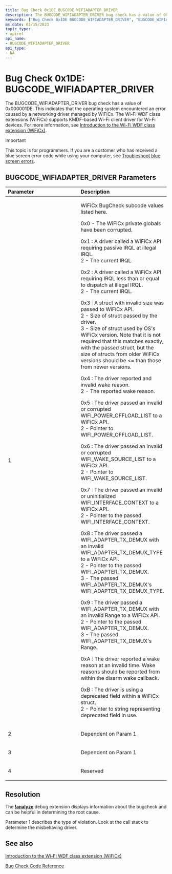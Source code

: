 ```yaml
---
title: Bug Check 0x1DE BUGCODE_WIFIADAPTER_DRIVER
description: The BUGCODE_WIFIADAPTER_DRIVER bug check has a value of 0x000001DE. This indicates that the operating system encountered an error caused by a networking driver managed by WiFiAdapterCx.
keywords: ["Bug Check 0x1DE BUGCODE_WIFIADAPTER_DRIVER", "BUGCODE_WIFIADAPTER_DRIVER"]
ms.date: 03/15/2023
topic_type:
- apiref
api_name:
- BUGCODE_WIFIADAPTER_DRIVER
api_type:
- NA
---
```


# Bug Check 0x1DE: BUGCODE\_WIFIADAPTER\_DRIVER

The BUGCODE\_WIFIADAPTER\_DRIVER bug check has a value of 0x000001DE. This indicates that the operating system encountered an error caused by a networking driver managed by WiFiCx. The Wi-Fi WDF class extensions (WiFiCx) supports KMDF-based Wi-Fi client driver for Wi-Fi devices.  For more information, see [Introduction to the Wi-Fi WDF class extension (WiFiCx)](../netcx/wifi-wdf-class-extension-wificx.md).

> [!IMPORTANT]
> This topic is for programmers. If you are a customer who has received a blue screen error code while using your computer, see [Troubleshoot blue screen errors](https://www.windows.com/stopcode).

## BUGCODE\_WIFIADAPTER\_DRIVER Parameters

<table>
<colgroup>
<col width="50%" />
<col width="50%" />
</colgroup>
<thead>
<tr class="header">
<th align="left">Parameter</th>
<th align="left">Description</th>
</tr>
</thead>
<tbody>
<tr class="odd">
<td align="left"><p>1</p></td>
<td align="left"><p>WiFiCx BugCheck subcode values listed here.</p>
<p>0x0 - The WiFiCx private globals have been corrupted. </p>
<p></p>
<p>0x1 : A driver called a WiFiCx API requiring passive IRQL at illegal IRQL. <BR>
    2 - The current IRQL. </p>
<p></p>
<p>0x2 : A driver called a WiFiCx API requiring IRQL less than or equal to dispatch at illegal IRQL. <BR>
2 - The current IRQL. </p>
<p></p>
0x3 : A struct with invalid size was passed to WiFiCx API. <BR>
  2 - Size of struct passed by the driver.<BR>
 3 - Size of struct used by OS's WiFiCx version. Note that it is not required that this matches exactly,
            with the passed struct, but the size of structs from older WiFiCx versions should be <=
            than those from newer versions.</p>
<p></p>
<p>0x4 : The driver reported and invalid wake reason. <BR>
        2 - The reported wake reason.</p>
<p></p>
<p>0x5 : The driver passed an invalid or corrupted WIFI_POWER_OFFLOAD_LIST to a WiFiCx API. <BR>
        2 - Pointer to WIFI_POWER_OFFLOAD_LIST.
 </p>
<p> </p>
<p>0x6 : The driver passed an invalid or corrupted WIFI_WAKE_SOURCE_LIST to a WiFiCx API. <BR>
        2 - Pointer to WIFI_WAKE_SOURCE_LIST.
</p>
<p></p>
<p>0x7 : The driver passed an invalid or uninitialized WIFI_INTERFACE_CONTEXT to a WiFiCx API. <BR>
        2 - Pointer to the passed WIFI_INTERFACE_CONTEXT.
</p>
<p></p>
<p>0x8 : The driver passed a WIFI_ADAPTER_TX_DEMUX with an invalid WIFI_ADAPTER_TX_DEMUX_TYPE to a WiFiCx API.<BR>
2 - Pointer to the passed WIFI_ADAPTER_TX_DEMUX.<BR>
3 - The passed WIFI_ADAPTER_TX_DEMUX's WIFI_ADAPTER_TX_DEMUX_TYPE.
</p>
<p></p>
<p>0x9 : The driver passed a WIFI_ADAPTER_TX_DEMUX with an invalid Range to a WiFiCx API.<BR>
        2 - Pointer to the passed WIFI_ADAPTER_TX_DEMUX.<BR>
        3 - The passed WIFI_ADAPTER_TX_DEMUX's Range.
</p>
<p></p>
<p>0xA : The driver reported a wake reason at an invalid time. Wake reasons should be reported from within the disarm wake callback.
</p>
<p>0xB : The driver is using a deprecated field within a WiFiCx struct.<BR>
        2 - Pointer to string representing deprecated field in use.   </p>
</tr>
<tr class="even">
<td align="left"><p>2</p></td>
<td align="left"><p>Dependent on Param 1</p></td>
</tr>
<tr class="odd">
<td align="left"><p>3</p></td>
<td align="left"><p>Dependent on Param 1</p></td>
</tr>
<tr class="even">
<td align="left"><p>4</p></td>
<td align="left"><p>Reserved</p></td>
</tr>
</tbody>
</table>

## Resolution

The [**!analyze**](-analyze.md) debug extension displays information about the bugcheck and can be helpful in determining the root cause.

Parameter 1 describes the type of violation. Look at the call stack to determine the misbehaving driver.

## See also

[Introduction to the Wi-Fi WDF class extension (WiFiCx)](../netcx/wifi-wdf-class-extension-wificx.md)

[Bug Check Code Reference](bug-check-code-reference2.md)